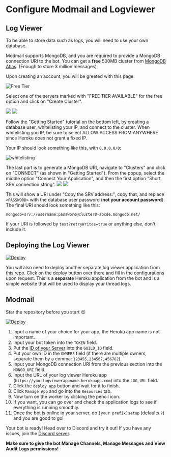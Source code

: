 # Configure Modmail and Logviewer

## Log Viewer

To be able to store data such as logs, you will need to use your own database.

Modmail supports MongoDB, and you are required to provide a MongoDB connection URI to the bot. You can get a **free** 500MB cluster from [MongoDB Atlas](https://www.mongodb.com/cloud/atlas). (Enough to store 3 million messages)

Upon creating an account, you will be greeted with this page:

![Free Tier](https://i.imgur.com/shZ7Sey.png)

Select one of the servers marked with "FREE TIER AVAILABLE" for the free option and click on "Create Cluster".

![](https://i.imgur.com/Hem2OKc.png) ![](https://i.imgur.com/jF3nISZ.png)

Follow the "Getting Started" tutorial on the bottom left, by creating a database user, whitelisting your IP, and connect to the cluster. When whitelisting you IP, be sure to select ALLOW ACCESS FROM ANYWHERE since Heroku does not grant a fixed IP.

Your IP should look something like this, with `0.0.0.0/0`:

![whitelisting](https://i.imgur.com/mILuQ5U.png')

The last part is to generate a MongoDB URI, navigate to "Clusters" and click on "CONNECT" (as shown in "Getting Started"). From the popup, select the middle option "Connect Your Application", and then the first option "Short SRV connection string". ![](https://i.imgur.com/OMI977u.png) ![](https://i.imgur.com/2BcVMGh.png)

This will show a URI under "Copy the SRV address:", copy that, and replace `<PASSWORD>` with the database user password (**not your account password**). The final URI should look something like this:

```
mongodb+srv://username:password@cluster0-abcde.mongodb.net/
```

If your URI is followed by `test?retryWrites=true` or anything else, don't include it.

## Deploying the Log Viewer

[![Deploy](https://www.herokucdn.com/deploy/button.svg)](https://heroku.com/deploy?template=https://github.com/modmail-dev/logviewer)

You will also need to deploy another separate log viewer application from [this repo](https://github.com/kyb3r/logviewer). Click on the deploy button over there and fill in the configurations upon request. This is a **separate** Heroku application from the bot and is a simple website that will be used to display your thread logs.

## Modmail

Star the repository before you start 😉

[![Deploy](https://www.herokucdn.com/deploy/button.png)](https://heroku.com/deploy?template=https://github.com/modmail-dev/modmail)

1. Input a name of your choice for your app, the Heroku app name is not important.
2. Input your bot token into the `TOKEN` field.
3. Put the [ID of your Server](https://support.discordapp.com/hc/en-us/articles/206346498-Where-can-I-find-my-User-Server-Message-ID-) into the `GUILD_ID` field.
4. Put your own ID in the `OWNERS` field (if there are multiple owners, separate them by a comma: `123455,234567,456782`).
5. Input your MongoDB connection URI from the previous section into the `MONGO_URI` field.
6. Input the URL of your log viewer Heroku app (`https://yourlogviewerappname.herokuapp.com`) into the `LOG_URL` field.
7. Click the `deploy app` button and wait for it to finish.
8. Click `Manage App` and go into the `Resources` tab.
9. Now turn on the worker by clicking the pencil icon.
10. If you want, you can go over and check the application logs to see if everything is running smoothly.
11. Once the bot is online in your server, do `[your prefix]setup` (defaults `?`) and you are good to go!

Your bot is ready! Head over to Discord and try it out! If you have any issues, join the [Discord server](https://discord.gg/cnUpwrnpYb).

**Make sure to give the bot Manage Channels, Manage Messages and View Audit Logs permissions!**
